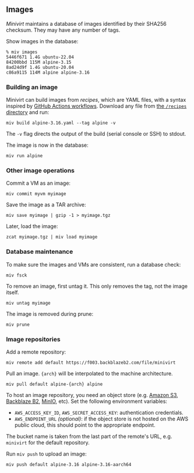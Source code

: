 ## Images

_Minivirt_ maintains a database of images identified by their SHA256 checksum. They may have any number of tags.

Show images in the database:

```shell
% miv images
5446f671 1.4G ubuntu-22.04
84200bbd 115M alpine-3.15
8ad24d9f 1.4G ubuntu-20.04
c86a9115 114M alpine alpine-3.16
```

### Building an image

Minivirt can build images from _recipes_, which are YAML files, with a syntax inspired by [GitHub Actions workflows][]. Download any file from [the `/recipes` directory](../recipes/) and run:

```shell
miv build alpine-3.16.yaml --tag alpine -v
```

The `-v` flag directs the output of the build (serial console or SSH) to stdout.

The image is now in the database:

```shell
miv run alpine
```

[GitHub Actions workflows]: https://docs.github.com/en/actions/using-workflows/workflow-syntax-for-github-actions

### Other image operations

Commit a VM as an image:

```shell
miv commit myvm myimage
```

Save the image as a TAR archive:

```shell
miv save myimage | gzip -1 > myimage.tgz
```

Later, load the image:

```shell
zcat myimage.tgz | miv load myimage
```

### Database maintenance

To make sure the images and VMs are consistent, run a database check:

```shell
miv fsck
```

To remove an image, first untag it. This only removes the tag, not the image itself.

```shell
miv untag myimage
```

The image is removed during prune:

```shell
miv prune
```

### Image repositories

Add a remote repository:

```shell
miv remote add default https://f003.backblazeb2.com/file/minivirt
```

Pull an image. `{arch}` will be interpolated to the machine architecture.

```shell
miv pull default alpine-{arch} alpine
```

To host an image repository, you need an object store (e.g. [Amazon S3](https://aws.amazon.com/s3/), [Backblaze B2](https://www.backblaze.com/b2/), [MinIO](https://min.io/), etc). Set the following environment variables:

* `AWS_ACCESS_KEY_ID`, `AWS_SECRET_ACCESS_KEY`: authentication credentials.
* `AWS_ENDPOINT_URL` _(optional)_: if the object store is not hosted on the AWS public cloud, this should point to the appropriate endpoint.

The bucket name is taken from the last part of the remote's URL, e.g. `minivirt` for the default repository.

Run `miv push` to upload an image:

```shell
miv push default alpine-3.16 alpine-3.16-aarch64
```
